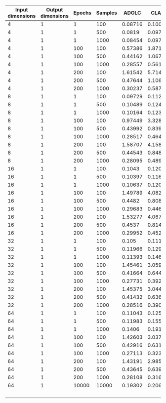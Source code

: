 | Input dimensions | Output dimensions | Epochs | Samples | ADOLC   | CLAD    | JAX     | CLAD/ADOLC % |
| ---------------- | ----------------- | ------ | ------- | ------- | ------- | ------- | ------------ |
| 4                | 1                 | 1      | 100     | 0.08716 | 0.10065 | 3.2099  | 115.4772832  |
| 4                | 1                 | 1      | 500     | 0.0819  | 0.09743 | 4.1534  | 118.962149   |
| 4                | 1                 | 1      | 1000    | 0.08454 | 0.09752 | 5.3257  | 115.3536787  |
| 4                | 1                 | 100    | 100     | 0.57386 | 1.87117 | 4.61404 | 326.0673335  |
| 4                | 1                 | 100    | 500     | 0.44162 | 1.0677  | 5.5758  | 241.7689416  |
| 4                | 1                 | 100    | 1000    | 0.28557 | 0.5614  | 6.8887  | 196.5892776  |
| 4                | 1                 | 200    | 100     | 1.61542 | 5.7143  | 6.1573  | 353.7346325  |
| 4                | 1                 | 200    | 500     | 0.47644 | 1.10699 | 7.1469  | 232.3461506  |
| 4                | 1                 | 200    | 1000    | 0.30237 | 0.5871  | 8.3352  | 194.1660879  |
| 8                | 1                 | 1      | 100     | 0.09729 | 0.112   | 3.1836  | 115.1197451  |
| 8                | 1                 | 1      | 500     | 0.10489 | 0.12471 | 4.1499  | 118.8959863  |
| 8                | 1                 | 1      | 1000    | 0.10164 | 0.12385 | 5.3373  | 121.8516332  |
| 8                | 1                 | 100    | 100     | 0.97449 | 3.32886 | 4.62743 | 341.6002217  |
| 8                | 1                 | 100    | 500     | 0.43992 | 0.83946 | 5.6417  | 190.8210584  |
| 8                | 1                 | 100    | 1000    | 0.28517 | 0.4648  | 6.8417  | 162.9904969  |
| 8                | 1                 | 200    | 100     | 1.58707 | 4.1585  | 6.1376  | 262.0237293  |
| 8                | 1                 | 200    | 500     | 0.44543 | 0.84868 | 7.1264  | 190.5304986  |
| 8                | 1                 | 200    | 1000    | 0.28095 | 0.48944 | 8.3043  | 174.208934   |
| 16               | 1                 | 1      | 100     | 0.1043  | 0.12053 | 3.1688  | 115.5608821  |
| 16               | 1                 | 1      | 500     | 0.10397 | 0.11681 | 4.14119 | 112.3497163  |
| 16               | 1                 | 1      | 1000    | 0.10637 | 0.12069 | 5.3648  | 113.4624424  |
| 16               | 1                 | 100    | 100     | 1.49789 | 4.08284 | 4.64359 | 272.5727523  |
| 16               | 1                 | 100    | 500     | 0.4482  | 0.80859 | 5.60914 | 180.4082999  |
| 16               | 1                 | 100    | 1000    | 0.29683 | 0.44627 | 6.832   | 150.3453155  |
| 16               | 1                 | 200    | 100     | 1.53277 | 4.0673  | 6.1357  | 265.3561852  |
| 16               | 1                 | 200    | 500     | 0.4537  | 0.81491 | 7.1136  | 179.6142826  |
| 16               | 1                 | 200    | 1000    | 0.29952 | 0.45289 | 8.3333  | 151.2052618  |
| 32               | 1                 | 1      | 100     | 0.105   | 0.11168 | 3.20155 | 106.3619048  |
| 32               | 1                 | 1      | 500     | 0.11966 | 0.12964 | 4.17358 | 108.3402975  |
| 32               | 1                 | 1      | 1000    | 0.11393 | 0.14611 | 5.4317  | 128.2454139  |
| 32               | 1                 | 100    | 100     | 1.45461 | 3.05983 | 4.66807 | 210.353978   |
| 32               | 1                 | 100    | 500     | 0.41664 | 0.64415 | 5.6502  | 154.6058948  |
| 32               | 1                 | 100    | 1000    | 0.27731 | 0.39225 | 6.8384  | 141.4481988  |
| 32               | 1                 | 200    | 100     | 1.45375 | 3.04472 | 6.167   | 209.439037   |
| 32               | 1                 | 200    | 500     | 0.41432 | 0.63605 | 7.1055  | 153.5166055  |
| 32               | 1                 | 200    | 1000    | 0.28516 | 0.39008 | 8.33606 | 136.7933792  |
| 64               | 1                 | 1      | 100     | 0.11043 | 0.12568 | 3.18267 | 113.8096532  |
| 64               | 1                 | 1      | 500     | 0.11983 | 0.15564 | 4.16982 | 129.8840023  |
| 64               | 1                 | 1      | 1000    | 0.1406  | 0.19135 | 5.3824  | 136.0953058  |
| 64               | 1                 | 100    | 100     | 1.42603 | 3.0379  | 4.67319 | 213.0319839  |
| 64               | 1                 | 100    | 500     | 0.42916 | 0.63116 | 5.62774 | 147.0686923  |
| 64               | 1                 | 100    | 1000    | 0.27113 | 0.32309 | 6.8643  | 119.1642386  |
| 64               | 1                 | 200    | 100     | 1.43191 | 2.985   | 6.15633 | 208.4628224  |
| 64               | 1                 | 200    | 500     | 0.43645 | 0.63951 | 7.1147  | 146.5253752  |
| 64               | 1                 | 200    | 1000    | 0.28108 | 0.31615 | 8.3194  | 112.4768749  |
| 64               | 1                 | 10000  | 10000   | 0.19302 | 0.2062  | 174.682 | 106.8283079  |
|                  |                   |        |         |         |         | Average | 171.6485857  |
